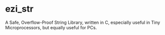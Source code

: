 # ezi_str
A Safe, Overflow-Proof String Library, written in C, especially useful in Tiny Microprocessors, but equally useful for PCs.
